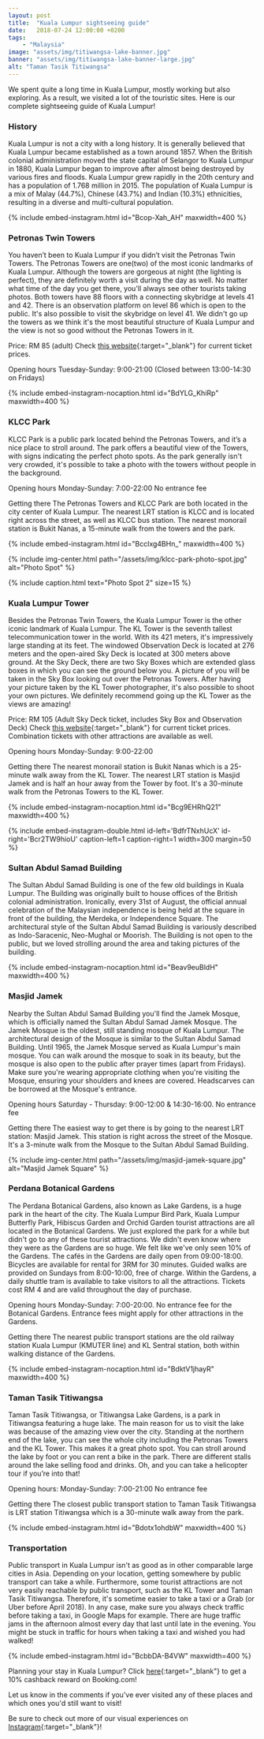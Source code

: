```yaml
---
layout: post
title:  "Kuala Lumpur sightseeing guide"
date:   2018-07-24 12:00:00 +0200
tags:
    - "Malaysia"
image: "assets/img/titiwangsa-lake-banner.jpg"
banner: "assets/img/titiwangsa-lake-banner-large.jpg"
alt: "Taman Tasik Titiwangsa"
---
```


We spent quite a long time in Kuala Lumpur, mostly working but also exploring. As a result, we visited a lot of the touristic sites. Here is our complete sightseeing guide of Kuala Lumpur!

### History

Kuala Lumpur is not a city with a long history. It is generally believed that Kuala Lumpur became established as a town around 1857. When the British colonial administration moved the state capital of Selangor to Kuala Lumpur in 1880, Kuala Lumpur began to improve after almost being destroyed by various fires and floods. Kuala Lumpur grew rapidly in the 20th century and has a population of 1.768 million in 2015. The population of Kuala Lumpur is a mix of Malay (44.7%), Chinese (43.7%) and Indian (10.3%) ethnicities, resulting in a diverse and multi-cultural population. 

{% include embed-instagram.html id="Bcop-Xah_AH" maxwidth=400 %}

### Petronas Twin Towers 

You haven’t been to Kuala Lumpur if you didn’t visit the Petronas Twin Towers. The Petronas Towers are one(two) of the most iconic landmarks of Kuala Lumpur. Although the towers are gorgeous at night (the lighting is perfect), they are definitely worth a visit during the day as well. No matter what time of the day you get there, you'll always see other tourists taking photos. Both towers have 88 floors with a connecting skybridge at levels 41 and 42. There is an observation platform on level 86 which is open to the public. It's also possible to visit the skybridge on level 41. We didn't go up the towers as we think it's the most beautiful structure of Kuala Lumpur and the view is not so good without the Petronas Towers in it. 

Price: 
RM 85 (adult) 
Check [this website][tickets petronas]{:target="_blank"} for current ticket prices.

Opening hours
Tuesday-Sunday: 9:00-21:00
(Closed between 13:00-14:30 on Fridays)

{% include embed-instagram-nocaption.html id="BdYLG_KhiRp" maxwidth=400 %}

### KLCC Park

KLCC Park is a public park located behind the Petronas Towers, and it’s a nice place to stroll around. The park offers a beautiful view of the Towers, with signs indicating the perfect photo spots. As the park generally isn't very crowded, it's possible to take a photo with the towers without people in the background. 

Opening hours
Monday-Sunday: 7:00-22:00
No entrance fee 

Getting there 
The Petronas Towers and KLCC Park are both located in the city center of Kuala Lumpur. The nearest LRT station is KLCC and is located right across the street, as well as KLCC bus station. The nearest monorail station is Bukit Nanas, a 15-minute walk from the towers and the park. 

{% include embed-instagram.html id="Bcclxg4BHn_" maxwidth=400 %}

{% include img-center.html path="/assets/img/klcc-park-photo-spot.jpg" alt="Photo Spot" %}

{% include caption.html text="Photo Spot 2" size=15 %}

### Kuala Lumpur Tower

Besides the Petronas Twin Towers, the Kuala Lumpur Tower is the other iconic landmark of Kuala Lumpur. The KL Tower is the seventh tallest telecommunication tower in the world. With its 421 meters, it's impressively large standing at its feet. The windowed Observation Deck is located at 276 meters and the open-aired Sky Deck is located at 300 meters above ground. At the Sky Deck, there are two Sky Boxes which are extended glass boxes in which you can see the ground below you. A picture of you will be taken in the Sky Box looking out over the Petronas Towers. After having your picture taken by the KL Tower photographer, it's also possible to shoot your own pictures. We definitely recommend going up the KL Tower as the views are amazing! 

Price:
RM 105 (Adult Sky Deck ticket, includes Sky Box and Observation Deck) 
Check [this website][tickets kl tower]{:target="_blank"} for current ticket prices. Combination tickets with other attractions are available as well. 

Opening hours
Monday-Sunday: 9:00-22:00

Getting there
The nearest monorail station is Bukit Nanas which is a 25-minute walk away from the KL Tower. The nearest LRT station is Masjid Jamek and is half an hour away from the Tower by foot. It's a 30-minute walk from the Petronas Towers to the KL Tower. 

{% include embed-instagram-nocaption.html id="Bcg9EHRhQ21" maxwidth=400 %}

{% include embed-instagram-double.html id-left='BdfrTNxhUcX' id-right='Bcr2TW9hioU' caption-left=1 caption-right=1 width=300 margin=50 %}

### Sultan Abdul Samad Building 

The Sultan Abdul Samad Building is one of the few old buildings in Kuala Lumpur. The Building was originally built to house offices of the British colonial administration. Ironically, every 31st of August, the official annual celebration of the Malaysian independence is being held at the square in front of the building, the Merdeka, or Independence Square. The architectural style of the Sultan Abdul Samad Building is variously described as Indo-Saracenic, Neo-Mughal or Moorish. The Building is not open to the public, but we loved strolling around the area and taking pictures of the building. 

{% include embed-instagram-nocaption.html id="Beav9euBldH" maxwidth=400 %}

### Masjid Jamek

Nearby the Sultan Abdul Samad Building you'll find the Jamek Mosque, which is officially named the Sultan Abdul Samad Jamek Mosque. The Jamek Mosque is the oldest, still standing mosque of Kuala Lumpur. The architectural design of the Mosque is similar to the Sultan Abdul Samad Building. Until 1965, the Jamek Mosque served as Kuala Lumpur's main mosque. You can walk around the mosque to soak in its beauty, but the mosque is also open to the public after prayer times (apart from Fridays). Make sure you're wearing appropriate clothing when you're visiting the Mosque, ensuring your shoulders and knees are covered. Headscarves can be borrowed at the Mosque's entrance. 

Opening hours
Saturday - Thursday: 9:00-12:00 & 14:30-16:00. 
No entrance fee 

Getting there
The easiest way to get there is by going to the nearest LRT station: Masjid Jamek. This station is right across the street of the Mosque. It's a 3-minute walk from the Mosque to the Sultan Abdul Samad Building. 

{% include img-center.html path="/assets/img/masjid-jamek-square.jpg" alt="Masjid Jamek Square" %}

### Perdana Botanical Gardens 

The Perdana Botanical Gardens, also known as Lake Gardens, is a huge park in the heart of the city. The Kuala Lumpur Bird Park, Kuala Lumpur Butterfly Park, Hibiscus Garden and Orchid Garden tourist attractions are all located in the Botanical Gardens. We just explored the park for a while but didn't go to any of these tourist attractions. We didn't even know where they were as the Gardens are so huge. We felt like we've only seen 10% of the Gardens. The cafés in the Gardens are daily open from 09:00-18:00. Bicycles are available for rental for 3RM for 30 minutes. Guided walks are provided on Sundays from 8:00-10:00, free of charge. Within the Gardens, a daily shuttle tram is available to take visitors to all the attractions. Tickets cost RM 4 and are valid throughout the day of purchase. 

Opening hours
Monday-Sunday: 7:00-20:00. 
No entrance fee for the Botanical Gardens. Entrance fees might apply for other attractions in the Gardens. 

Getting there 
The nearest public transport stations are the old railway station Kuala Lumpur (KMUTER line) and KL Sentral station, both within walking distance of the Gardens. 

{% include embed-instagram-nocaption.html id="BdktV1jhayR" maxwidth=400 %}

### Taman Tasik Titiwangsa 

Taman Tasik Titiwangsa, or Titiwangsa Lake Gardens, is a park in Titiwangsa featuring a huge lake. The main reason for us to visit the lake was because of the amazing view over the city. Standing at the northern end of the lake, you can see the whole city including the Petronas Towers and the KL Tower. This makes it a great photo spot. You can stroll around the lake by foot or you can rent a bike in the park. There are different stalls around the lake selling food and drinks. Oh, and you can take a helicopter tour if you’re into that!

Opening hours: 
Monday-Sunday: 7:00-21:00
No entrance fee 

Getting there 
The closest public transport station to Taman Tasik Titiwangsa is LRT station Titiwangsa which is a 30-minute walk away from the park. 

{% include embed-instagram.html id="Bdotx1ohdbW" maxwidth=400 %}

### Transportation 

Public transport in Kuala Lumpur isn't as good as in other comparable large cities in Asia. Depending on your location, getting somewhere by public transport can take a while. Furthermore, some tourist attractions are not very easily reachable by public transport, such as the KL Tower and Taman Tasik Titiwangsa. Therefore, it's sometime easier to take a taxi or a Grab (or Uber before April 2018). In any case, make sure you always check traffic before taking a taxi, in Google Maps for example. There are huge traffic jams in the afternoon almost every day that last until late in the evening. You might be stuck in traffic for hours when taking a taxi and wished you had walked! 

{% include embed-instagram.html id="BcbbDA-B4VW" maxwidth=400 %}

Planning your stay in Kuala Lumpur? Click [here][booking.com]{:target="_blank"} to get a 10% cashback reward on Booking.com! 

Let us know in the comments if you've ever visited any of these places and which ones you'd still want to visit! 

Be sure to check out more of our visual experiences on [Instagram][instagram]{:target="_blank"}!

[instagram]: https://instagram.com/kipamojo
[booking.com]: https://www.booking.com/s/11_6/joop9916
[tickets petronas]: https://www.petronastwintowers.com.my/tickets#ticket_price
[tickets kl tower]: https://www.menarakl.com.my/index.php/online-ticketing

